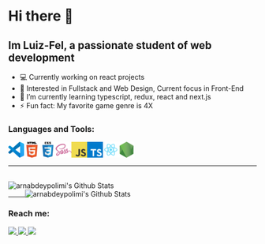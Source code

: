# Hi there 👋

## Im Luiz-Fel, a passionate student of web development


- 💻 Currently working on react projects
- 🔭 Interested in Fullstack and Web Design, Current focus in Front-End
- 🌱 I’m currently learning typescript, redux, react and next.js
- ⚡ Fun fact: My favorite game genre is 4X

### Languages and Tools:

<img align="left" alt="Visual Studio Code" width="32px" src="https://raw.githubusercontent.com/github/explore/80688e429a7d4ef2fca1e82350fe8e3517d3494d/topics/visual-studio-code/visual-studio-code.png" />
<img align="left" alt="HTML5" width="32px" src="https://raw.githubusercontent.com/github/explore/80688e429a7d4ef2fca1e82350fe8e3517d3494d/topics/html/html.png" />
<img align="left" alt="CSS3" width="32px" src="https://raw.githubusercontent.com/github/explore/80688e429a7d4ef2fca1e82350fe8e3517d3494d/topics/css/css.png" />
<img align="left" alt="Sass" width="32px" src="https://raw.githubusercontent.com/github/explore/80688e429a7d4ef2fca1e82350fe8e3517d3494d/topics/sass/sass.png" />
<img align="left" alt="JavaScript" width="32px" src="https://raw.githubusercontent.com/github/explore/80688e429a7d4ef2fca1e82350fe8e3517d3494d/topics/javascript/javascript.png" />
<img align="left" alt="TypeScript" width="32px" src="https://raw.githubusercontent.com/github/explore/80688e429a7d4ef2fca1e82350fe8e3517d3494d/topics/typescript/typescript.png" />
<img align="left" alt="React" width="32px" src="https://raw.githubusercontent.com/github/explore/80688e429a7d4ef2fca1e82350fe8e3517d3494d/topics/react/react.png" />
<img align="left" alt="Node.js" width="32px" src="https://raw.githubusercontent.com/github/explore/80688e429a7d4ef2fca1e82350fe8e3517d3494d/topics/nodejs/nodejs.png" />


<br />
<br />


---

<br />

<div justify="center"> 
  
  <img height="163em" alt="arnabdeypolimi's Github Stats" src="https://github-readme-stats.vercel.app/api/top-langs/?username=Luiz-Fel&layout=compact">
  <img align="right" width="470em" alt="arnabdeypolimi's Github Stats" src="https://github-readme-stats.vercel.app/api?username=Luiz-Fel&hide=contribs">
</div>

---

### Reach me:
<div>
  <a href="https://www.linkedin.com/in/luiz-felipe-653b7a1a5/">
  <img src="https://img.shields.io/badge/LinkedIn-0077B5?style=for-the-badge&logo=linkedin&logoColor=white"> </a>
  <a href="mailto:luizfelipesantospereira01@gmail.com">
  <img src="https://img.shields.io/badge/Gmail-D14836?style=for-the-badge&logo=gmail&logoColor=white">
  </a>
  <a href="https://discord.com/users/251484386669625345/">
  <img src="https://img.shields.io/badge/Discord-7289DA?style=for-the-badge&logo=discord&logoColor=white">
   </a>
</div>
  
